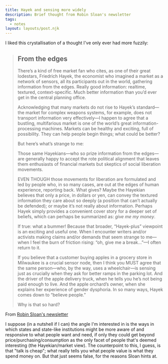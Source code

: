 ```yaml
---
title: Hayek and sensing more widely
description: Brief thought from Robin Sloan's newsletter
tags:
  - notes
layout: layouts/post.njk
---
```


I liked this crystallisation of a thought I've only ever had more fuzzily:

> ## From the edges
> There’s a kind of free market fan who cites, as one of their great lodestars, Friedrich Hayek, the economist who imagined a market as a network of sensors, all its participants out in the world, gathering information from the edges. Really good information: realtime, textured, context-specific. Much better information than you’d ever get in the central planning office.
>
> Acknowledging that many markets do not rise to Hayek’s standard—the market for complex weapons systems, for example, does not transport information very effectively—I happen to agree that a bustling, multifarious market is one of the world’s great information-processing machines. Markets can be healthy and exciting, full of possibility. They can help people begin things; what could be better?
>
> But here’s what’s strange to me:
>
> Those same Hayekians—who so prize information from the edges—are generally happy to accept the rote political alignment that leaves them enthusiasts of financial markets but skeptics of social liberation movements.
>
> EVEN THOUGH those movements for liberation are formulated and led by people who, in so many cases, are out at the edges of human experience, reporting back.
> What gives? Maybe the Hayekian believes that only a price, in dollars or yen, can convey the textured information they care about so deeply (a position that can’t actually be defended); or maybe it’s not really about information. Perhaps Hayek simply provides a convenient cover story for a deeper set of beliefs, which can perhaps be summarized as: *give me my money*.
>
> If true: what a bummer! Because that broader, “Hayek-plus” viewpoint is an exciting and useful one. When I encounter writers and/or activists making claims and/or demands that seem strange to me—when I feel the burn of friction rising: “oh, give me a break…”—I often return to it.
>
> If you believe that a customer buying apples in a grocery store in Milwaukee is a crucial sensor node, then I think you MUST agree that the same person—who, by the way, uses a wheelchair—is sensing just as crucially when they ask for better ramps in the parking lot. And the driver of the apple delivery truck, when he tells you he’s not being paid enough to live. And the apple orchard’s owner, when she explains her experience of gender dysphoria.
> In so many ways, Hayek comes down to “believe people.”
>
> Why is that so hard?

From [Robin Sloan's newsletter](https://buttondown.email/year-of-the-meteor/archive/week-48-doesnt-have-a-cat/)

I suppose (in a nutshell if I can) the angle I'm interested in is the ways in which states and state-like institutions might be more aware of and responsive to what people want and need, if only they could get beyond price/purchasing/consumption as the only facet of people that's deemed interesting (the Hayekian/market view). The counterpoint to this, I guess, is that "talk is cheap"; what really tells you what people value is what they spend money on. But that just seems false, for the reasons Sloan hints at.
